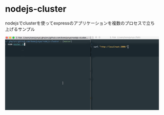 # nodejs-cluster
nodejsでclusterを使ってexpressのアプリケーションを複数のプロセスで立ち上げるサンプル

![](https://raw.githubusercontent.com/konojunya/nodejs-cluster/master/screenshots/screen.gif)
